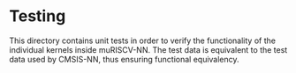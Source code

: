 # Testing
This directory contains unit tests in order to verify the functionality of the individual kernels inside muRISCV-NN. The test data is equivalent to the test data used by CMSIS-NN, thus ensuring functional equivalency.
